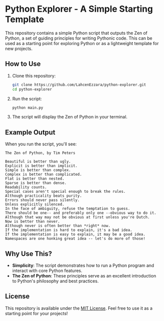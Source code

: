 # Python Explorer - A Simple Starting Template

This repository contains a simple Python script that outputs the Zen of Python, a set of guiding principles for writing Pythonic code. This can be used as a starting point for exploring Python or as a lightweight template for new projects.

## How to Use

1. Clone this repository:
   ```bash
   git clone https://github.com/LahcenEzzara/python-explorer.git
   cd python-explorer
   ```

2. Run the script:
   ```bash
   python main.py
   ```

3. The script will display the Zen of Python in your terminal.

## Example Output

When you run the script, you'll see:

```
The Zen of Python, by Tim Peters

Beautiful is better than ugly.
Explicit is better than implicit.
Simple is better than complex.
Complex is better than complicated.
Flat is better than nested.
Sparse is better than dense.
Readability counts.
Special cases aren't special enough to break the rules.
Although practicality beats purity.
Errors should never pass silently.
Unless explicitly silenced.
In the face of ambiguity, refuse the temptation to guess.
There should be one-- and preferably only one --obvious way to do it.
Although that way may not be obvious at first unless you're Dutch.
Now is better than never.
Although never is often better than *right* now.
If the implementation is hard to explain, it's a bad idea.
If the implementation is easy to explain, it may be a good idea.
Namespaces are one honking great idea -- let's do more of those!
```

## Why Use This?

- **Simplicity**: The script demonstrates how to run a Python program and interact with core Python features.
- **The Zen of Python**: These principles serve as an excellent introduction to Python's philosophy and best practices.

## License

This repository is available under the [MIT License](LICENSE). Feel free to use it as a starting point for your projects!